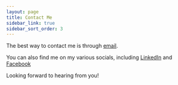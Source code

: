 ```yaml
---
layout: page
title: Contact Me
sidebar_link: true
sidebar_sort_order: 3
---
```


The best way to contact me is through [email](mailto:anirudhv@mit.edu).

You can also find me on my various socials, including [LinkedIn](https://www.linkedin.com/in/avaliveru/) and [Facebook](https://www.facebook.com/anirudh.valiveru.3/)

Looking forward to hearing from you!